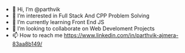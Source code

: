 - 👋 Hi, I’m @parthvik
- 👀 I’m interested in Full Stack And CPP Problem Solving
- 🌱 I’m currently learning Front End JS
- 💞️ I’m looking to collaborate on Web Develoment Projects
- 📫 How to reach me https://www.linkedin.com/in/parthvik-ajmera-83aa8b149/

<!---
parthvik/parthvik is a ✨ special ✨ repository because its `README.md` (this file) appears on your GitHub profile.
You can click the Preview link to take a look at your changes.
--->
